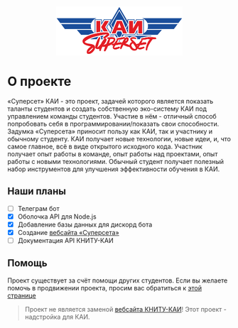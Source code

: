 <p align="center">
  <img src="/profile/media/superset-logo-cropped.png" alt="Логотип «Суперсет»" height="110px" />
</p>

# О проекте

«Суперсет» КАИ - это проект, задачей которого является показать таланты студентов и создать собственную эко-систему КАИ под управлением команды студентов. Участие в нём - отличный способ попробовать себя в программировании/показать свои способности. Задумка «Суперсета» приносит пользу как КАИ, так и участнику и обычному студенту. КАИ получает новые технологии, новые идеи, и, что самое главное, всё в виде открытого исходного кода. Участник получает опыт работы в команде, опыт работы над проектами, опыт работы с новыми технологиями. Обычный студент получает полезный набор инструментов для улучшения эффективности обучения в КАИ.

## Наши планы

- [ ] Телеграм бот
- [x] Оболочка API для Node.js
- [x] Добавление базы данных для дискорд бота
- [x] Создание [вебсайта «Суперсета»](https://supersetkai.ru/)
- [ ] Документация API КНИТУ-КАИ

## Помощь

Проект существует за счёт помощи других студентов. Если вы желаете помочь в продвижении проекта, просим вас обратиться к [этой странице](https://supersetkai.ru/developers/contribute)

> Проект не является заменой [вебсайта КНИТУ-КАИ](https://kai.ru)! Этот проект - надстройка для КАИ.

